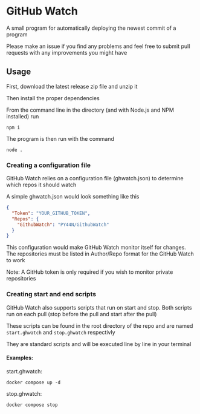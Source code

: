 # GitHub Watch

A small program for automatically deploying the newest commit of a program

Please make an issue if you find any problems and feel free to submit pull requests with any improvements you might have

## Usage

First, download the latest release zip file and unzip it

Then install the proper dependencies

From the command line in the directory (and with Node.js and NPM installed) run

```
npm i
```

The program is then run with the command

```
node .
```

### Creating a configuration file

GitHub Watch relies on a configuration file (ghwatch.json) to determine which repos it should watch

A simple ghwatch.json would look something like this

```json
{
  "Token": "YOUR_GITHUB_TOKEN",
  "Repos": {
    "GithubWatch": "PY44N/GithubWatch"
  }
}
```

This configuration would make GitHub Watch monitor itself for changes. The repositories must be listed in Author/Repo format for the GitHub Watch to work

Note: A GitHub token is only required if you wish to monitor private repositories

### Creating start and end scripts

GitHub Watch also supports scripts that run on start and stop. Both scripts run on each pull (stop before the pull and start after the pull)

These scripts can be found in the root directory of the repo and are named `start.ghwatch` and `stop.ghwatch` respectivly

They are standard scripts and will be executed line by line in your terminal

#### Examples:

start.ghwatch:

```
docker compose up -d
```

stop.ghwatch:

```
docker compose stop
```
